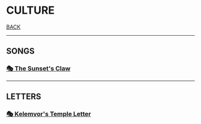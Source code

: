 # CULTURE

[BACK](../README.md)

---

## SONGS

### [🎭 The Sunset's Claw](./CULTURE/SUNSETS-CLAW.md)

---

## LETTERS

### [🎭 Kelemvor's Temple Letter](./CULTURE/KELEMVORS-TEMPLE-LETTER.md)